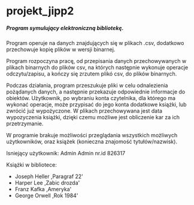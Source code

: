# projekt_jipp2

##### Program symulujący elektroniczną bibliotekę.

Program operuje na danych znajdujących się w plikach .csv, dodatkowo przechowuje kopię plików w wersji binarnej.

Program rozpoczyna pracę, od przepisania danych przechowywanych w plikach binarnych do plików csv, na których następnie wykonuje operacje odczytu/zapisu, a kończy się zrzutem plikó csv, do plików binarnych.

Podczas działania, program przeszukuje pliki w celu odnalezienia pożądanych danych, a następnie przekazuje odpowiednie informacje do obiektów. Użytkownik, po wybraniu konta czytelnika, dla którego ma wykonać operacje, może przypisać do jego konta dodatkowe książki, lub zwrócić już wypożyczone. W plikach przechowywana jest data wypozyczenia książki, dzięki czemu możliwe jest obliczenie kar za ich przetrzymanie. 

W programie brakuje możliwości przeglądania wszystkich możliwych użytkowników, oraz książek (konieczna znajomość tytułów/nazwisk). 

Isniejący użytkownik: Admin Admin nr.id 826317

Książki w bibliotece:
- Joseph	Heller	,Paragraf 22'
- Harper	Lee	,Zabic drozda'
- Franz	Kafka	,Ameryka'
- George	Orwell	,Rok 1984'
